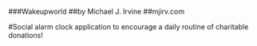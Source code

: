 ###Wakeupworld
##by Michael J. Irvine
##mjirv.com

#Social alarm clock application to encourage a daily routine of charitable donations!